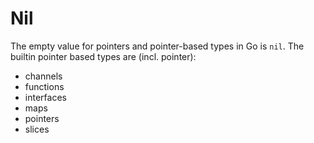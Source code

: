 # Nil

The empty value for pointers and pointer-based types in Go is `nil`. The builtin pointer based types are (incl. pointer):
- channels
- functions
- interfaces
- maps
- pointers
- slices
